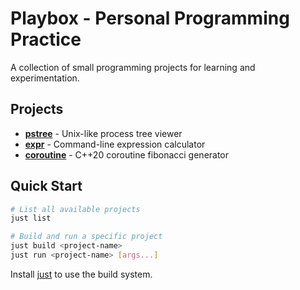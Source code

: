 # Playbox - Personal Programming Practice

A collection of small programming projects for learning and experimentation.

## Projects

- [**pstree**](c/pstree/) - Unix-like process tree viewer
- [**expr**](cpp/expr/) - Command-line expression calculator  
- [**coroutine**](cpp/coroutine/) - C++20 coroutine fibonacci generator

## Quick Start

```bash
# List all available projects
just list

# Build and run a specific project
just build <project-name>
just run <project-name> [args...]
```

Install [just](https://github.com/casey/just) to use the build system.